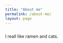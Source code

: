 ```yaml
---
title: "About me"
permalink: /about-me/
layout: page
---
```


<div style="display: flex; align-items: center; gap: 20px;">

  <div>
    <p>I reall like ramen and cats.</p>
  </div>
</div>